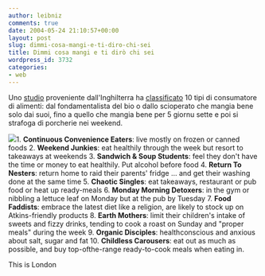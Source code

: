 ```yaml
---
author: leibniz
comments: true
date: 2004-05-24 21:10:57+00:00
layout: post
slug: dimmi-cosa-mangi-e-ti-diro-chi-sei
title: Dimmi cosa mangi e ti dirò chi sei
wordpress_id: 3732
categories:
- web
---
```


Uno [studio](http://www.thisislondon.com/lifeandstyle/articles/10888681?source=Evening%20Standard) proveniente dall'Inghilterra ha [classificato](http://www.thisislondon.com/lifeandstyle/articles/10889520?source=Evening%20Standard) 10 tipi di consumatore di alimenti: dal fondamentalista del bio o dallo scioperato che mangia bene solo dai suoi, fino a quello che mangia bene per 5 giornu sette e poi si strafoga di porcherie nei weekend. 

![](http://www.terradisapori.net/mb_intest/carrello.jpg)1. **Continuous Convenience Eaters**: live mostly on frozen or canned foods
2. **Weekend Junkies**: eat healthily through the week but resort to takeaways at weekends
3. **Sandwich & Soup Students**: feel they don't have the time or money to eat healthily. Put alcohol before food
4. **Return To Nesters**: return home to raid their parents' fridge ... and get their washing done at the same time
5. **Chaotic Singles**: eat takeaways, restaurant or pub food or heat up ready-meals
6. **Monday Morning Detoxers**: in the gym or nibbling a lettuce leaf on Monday but at the pub by Tuesday
7. **Food Faddists**: embrace the latest diet like a religion, are likely to stock up on Atkins-friendly products
8. **Earth Mothers**: limit their children's intake of sweets and fizzy drinks, tending to cook a roast on Sunday and "proper meals" during the week
9. **Organic Disciples**: healthconscious and anxious about salt, sugar and fat
10. **Childless Carousers**: eat out as much as possible, and buy top-ofthe-range ready-to-cook meals when eating in.

This is London

